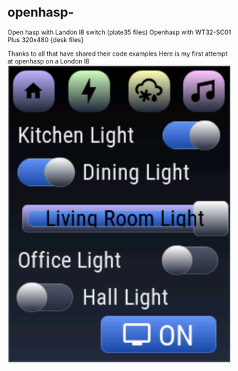 # openhasp-
Open hasp with Landon l8 switch (plate35 files)
Openhasp with WT32-SC01 Plus 320x480 {desk files}

Thanks to all that have shared their 
code examples 
Here is my first attempt at openhasp on 
a London l8
![Screenshot of Home Assistant showing the ambientweather2mqtt device](Screenshot_20230310-213310~2.png)
